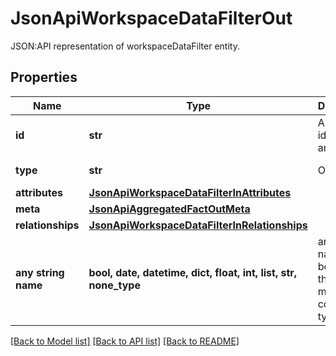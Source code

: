 # JsonApiWorkspaceDataFilterOut

JSON:API representation of workspaceDataFilter entity.

## Properties
Name | Type | Description | Notes
------------ | ------------- | ------------- | -------------
**id** | **str** | API identifier of an object | 
**type** | **str** | Object type | defaults to "workspaceDataFilter"
**attributes** | [**JsonApiWorkspaceDataFilterInAttributes**](JsonApiWorkspaceDataFilterInAttributes.md) |  | [optional] 
**meta** | [**JsonApiAggregatedFactOutMeta**](JsonApiAggregatedFactOutMeta.md) |  | [optional] 
**relationships** | [**JsonApiWorkspaceDataFilterInRelationships**](JsonApiWorkspaceDataFilterInRelationships.md) |  | [optional] 
**any string name** | **bool, date, datetime, dict, float, int, list, str, none_type** | any string name can be used but the value must be the correct type | [optional]

[[Back to Model list]](../README.md#documentation-for-models) [[Back to API list]](../README.md#documentation-for-api-endpoints) [[Back to README]](../README.md)


